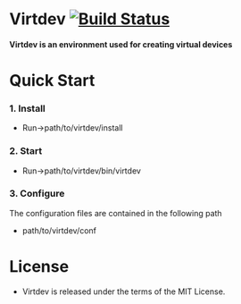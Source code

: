 # Virtdev [![Build Status](https://travis-ci.org/virtdev/virtdev.svg?branch=unstable)](https://travis-ci.org/virtdev/virtdev)

#### Virtdev is an environment used for creating virtual devices

# Quick Start
### 1. Install
* Run->path/to/virtdev/install

### 2. Start
* Run->path/to/virtdev/bin/virtdev

### 3. Configure
The configuration files are contained in the following path
* path/to/virtdev/conf

# License
- Virtdev is released under the terms of the MIT License.
